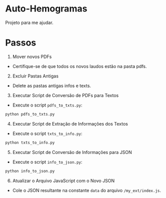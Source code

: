 # Auto-Hemogramas

Projeto para me ajudar.

# Passos
1. Mover novos PDFs
- Certifique-se de que todos os novos laudos estão na pasta pdfs.
2. Excluir Pastas Antigas
- Delete as pastas antigas infos e texts.
3. Executar Script de Conversão de PDFs para Textos
- Execute o script `pdfs_to_txts.py`:
```sh
python pdfs_to_txts.py
```
4. Executar Script de Extração de Informações dos Textos
- Execute o script `txts_to_info.py`:
```sh
python txts_to_info.py
```
5. Executar Script de Conversão de Informações para JSON
- Execute o script `info_to_json.py`:
```sh
python info_to_json.py
```
6. Atualizar o Arquivo JavaScript com o Novo JSON
- Cole o JSON resultante na constante `data` do arquivo `/my_ext/index.js`.